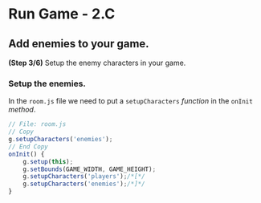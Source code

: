 # Run Game - 2.C

## Add enemies to your game.

**(Step 3/6)** Setup the enemy characters in your game.

### Setup the enemies.

In the `room.js` file we need to put a `setupCharacters` _function_ in the `onInit` _method_.

```javascript
// File: room.js
// Copy
g.setupCharacters('enemies');
// End Copy
onInit() {
	g.setup(this);
	g.setBounds(GAME_WIDTH, GAME_HEIGHT);
	g.setupCharacters('players');/*[*/
	g.setupCharacters('enemies');/*]*/
}
```

